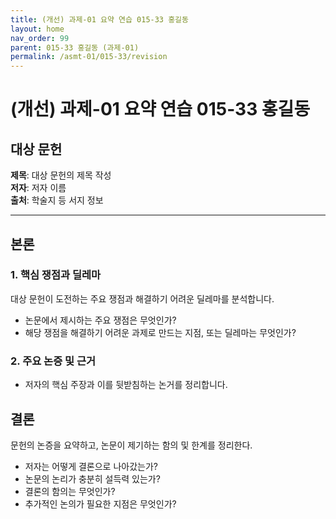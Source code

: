 ```yaml
---
title: (개선) 과제-01 요약 연습 015-33 홍길동
layout: home
nav_order: 99
parent: 015-33 홍길동 (과제-01)
permalink: /asmt-01/015-33/revision
---
```


# (개선) 과제-01 요약 연습 015-33 홍길동 


## 대상 문헌
**제목**: 대상 문헌의 제목 작성  
**저자**: 저자 이름  
**출처**: 학술지 등 서지 정보  

---

## 본론

### 1. 핵심 쟁점과 딜레마

대상 문헌이 도전하는 주요 쟁점과 해결하기 어려운 딜레마를 분석합니다.  
- 논문에서 제시하는 주요 쟁점은 무엇인가?
- 해당 쟁점을 해결하기 어려운 과제로 만드는 지점, 또는 딜레마는 무엇인가?

### 2. 주요 논증 및 근거

- 저자의 핵심 주장과 이를 뒷받침하는 논거를 정리합니다.


## 결론
문헌의 논증을 요약하고, 논문이 제기하는 함의 및 한계를 정리한다.

- 저자는 어떻게 결론으로 나아갔는가?
- 논문의 논리가 충분히 설득력 있는가?
- 결론의 함의는 무엇인가?
- 추가적인 논의가 필요한 지점은 무엇인가?
